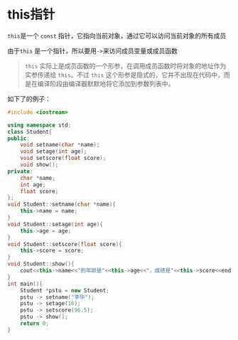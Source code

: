 # this指针

`this`是一个 `const` 指针，它指向当前对象，通过它可以访问当前对象的所有成员

由于`this` 是一个指针，所以要用`->`来访问成员变量或成员函数

> `this` 实际上是成员函数的一个形参，在调用成员函数时将对象的地址作为实参传递给 `this`。不过 `this` 这个形参是隐式的，它并不出现在代码中，而是在编译阶段由编译器默默地将它添加到参数列表中。



如下了的例子：

```c++
#include <iostream>

using namespace std;
class Student{
public:
    void setname(char *name);
    void setage(int age);
    void setscore(float score);
    void show();
private:
    char *name;
    int age;
    float score;
};
void Student::setname(char *name){
    this->name = name;
}
void Student::setage(int age){
    this->age = age;
}
void Student::setscore(float score){
    this->score = score;
}
void Student::show(){
    cout<<this->name<<"的年龄是"<<this->age<<"，成绩是"<<this->score<<endl;
}
int main(){
    Student *pstu = new Student;
    pstu -> setname("李华");
    pstu -> setage(16);
    pstu -> setscore(96.5);
    pstu -> show();
    return 0;
}
```


